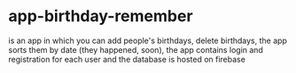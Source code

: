 # app-birthday-remember
is an app in which you can add people's birthdays, delete birthdays, the app sorts them by date (they happened, soon), the app contains login and registration for each user and the database is hosted on firebase
